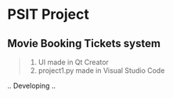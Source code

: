 # PSIT Project 
## Movie Booking Tickets system
> 1. UI made in Qt Creator
> 2. project1.py made in Visual Studio Code

.. Developing ..
